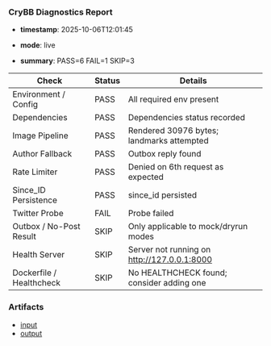 ### CryBB Diagnostics Report

- **timestamp**: 2025-10-06T12:01:45
- **mode**: live

- **summary**: PASS=6 FAIL=1 SKIP=3

| Check | Status | Details |
|---|---|---|
| Environment / Config | PASS | All required env present |
| Dependencies | PASS | Dependencies status recorded |
| Image Pipeline | PASS | Rendered 30976 bytes; landmarks attempted |
| Author Fallback | PASS | Outbox reply found |
| Rate Limiter | PASS | Denied on 6th request as expected |
| Since_ID Persistence | PASS | since_id persisted |
| Twitter Probe | FAIL | Probe failed |
| Outbox / No-Post Result | SKIP | Only applicable to mock/dryrun modes |
| Health Server | SKIP | Server not running on http://127.0.0.1:8000 |
| Dockerfile / Healthcheck | SKIP | No HEALTHCHECK found; consider adding one |

### Artifacts
- [input](reports/artifacts/pipeline_input.jpg)
- [output](reports/artifacts/pipeline_output.jpg)
